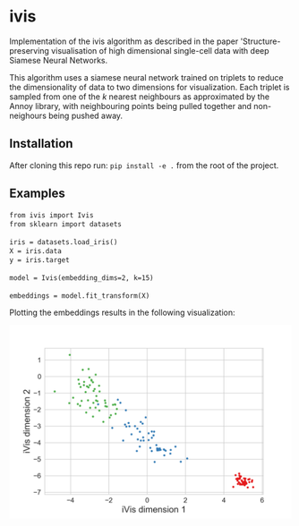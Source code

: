 # ivis

Implementation of the ivis algorithm as described in the paper 'Structure-preserving visualisation of high dimensional single-cell data with deep Siamese Neural Networks.  

This algorithm uses a siamese neural network trained on triplets to reduce the dimensionality of data to two dimensions for visualization. Each triplet is sampled from one of the <i>k</i> nearest neighbours as approximated by the Annoy library, with neighbouring points being pulled together and non-neighours being pushed away.

## Installation

After cloning this repo run: `pip install -e .` from the root of the project.

## Examples

```
from ivis import Ivis
from sklearn import datasets

iris = datasets.load_iris()
X = iris.data
y = iris.target

model = Ivis(embedding_dims=2, k=15)

embeddings = model.fit_transform(X)
```

Plotting the embeddings results in the following visualization:

![](examples/ivis-iris-demo.png)
